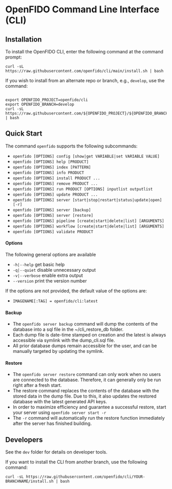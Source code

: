 # OpenFIDO Command Line Interface (CLI)

## Installation

To install the OpenFIDO CLI, enter the following command at the command prompt:

~~~
curl -sL https://raw.githubusercontent.com/openfido/cli/main/install.sh | bash
~~~

If you wish to install from an alternate repo or branch, e.g., `develop`, use the command:

~~~

export OPENFIDO_PROJECT=openfido/cli
export OPENFIDO_BRANCH=develop
curl -sL https://raw.githubusercontent.com/${OPENFIDO_PROJECT}/${OPENFIDO_BRANCH}/install.sh | bash
~~~


## Quick Start

The command `openfido` supports the following subcommands:

* `openfido [OPTIONS] config [show|get VARIABLE|set VARIABLE VALUE]`
* `openfido [OPTIONS] help [PRODUCT]`
* `openfido [OPTIONS] index [PATTERN]`
* `openfido [OPTIONS] info PRODUCT`
* `openfido [OPTIONS] install PRODUCT ...`
* `openfido [OPTIONS] remove PRODUCT ...`
* `openfido [OPTIONS] run PRODUCT [OPTIONS] inputlist outputlist`
* `openfido [OPTIONS] update PRODUCT ...`
* `openfido [OPTIONS] server [start|stop|restart|status|update|open] [-r]`
* `openfido [OPTIONS] server [backup]`
* `openfido [OPTIONS] server [restore]`
* `openfido [OPTIONS] pipeline [create|start|delete|list] [ARGUMENTS]`
* `openfido [OPTIONS] workflow [create|start|delete|list] [ARGUMENTS]`
* `openfido [OPTIONS] validate PRODUCT`

#### Options

The following general options are available

* `-h|--help`      get basic help
* `-q|--quiet`     disable unnecessary output
* `-v|--verbose`   enable extra output
* `--version`      print the version number

If the options are not provided, the default value of the options are:

* `IMAGENAME[:TAG] = openfido/cli:latest`

#### Backup

* The `openfido server backup` command will dump the contents of the database into a sql file in the ~/cli_restore_db folder.
* Each dump file is date-time stamped on creation and the latest is always accessible via symlink with the dump_cli.sql file.
* All prior database dumps remain accessible for the user, and can be manually targeted by updating the symlink.

#### Restore

* The `openfido server restore` command can only work when no users are connected to the database. Therefore, it can generally only be run right after a fresh start.
* The restore command replaces the contents of the database with the stored data in the dump file. Due to this, it also updates the restored database with the latest generated API keys.
* In order to maximize efficiency and guarantee a successful restore, start your server using `openfido server start -r`
* The `-r` command will automatically run the restore function immediately after the server has finished building. 

## Developers

See the `dev` folder for details on developer tools.

If you want to install the CLI from another branch, use the following command:

~~~
curl -sL https://raw.githubusercontent.com/openfido/cli/YOUR-BRANCHNAME/install.sh | bash
~~~
